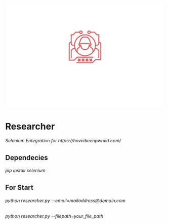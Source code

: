 <html>
<head>
</head>
<body>
<img src="img/researcher.svg" />
<h1><b>Researcher<b></h1>
<h6>Selenium Entegration for https://haveibeenpwned.com/</h6>

<h2><b>Dependecies</b></h2>
<h6>pip install selenium</h6>

<h2><b>For Start</b></h2>
<h6>python researcher.py --email=mailaddress@domain.com</h6>
<h6>python researcher.py --filepath=your_file_path</h6>
</body>
</html>
